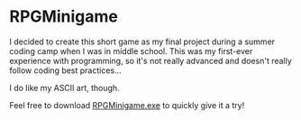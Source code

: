 # RPGMinigame

I decided to create this short game as my final project during a summer coding camp when I was in middle school. This was my first-ever experience with programming, so it's not really advanced and doesn't really follow coding best practices...

I do like my ASCII art, though.

Feel free to download <a href="https://github.com/raeyouk/RPGMinigame/raw/master/RPGMiniGame.exe" download>RPGMinigame.exe</a> to quickly give it a try!
